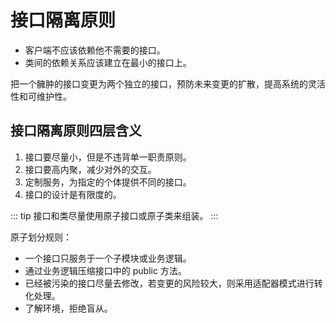 # 接口隔离原则

- 客户端不应该依赖他不需要的接口。
- 类间的依赖关系应该建立在最小的接口上。

把一个臃肿的接口变更为两个独立的接口，预防未来变更的扩散，提高系统的灵活性和可维护性。

## 接口隔离原则四层含义

1. 接口要尽量小，但是不违背单一职责原则。
2. 接口要高内聚，减少对外的交互。
3. 定制服务，为指定的个体提供不同的接口。
4. 接口的设计是有限度的。

::: tip
接口和类尽量使用原子接口或原子类来组装。
:::

原子划分规则：

- 一个接口只服务于一个子模块或业务逻辑。
- 通过业务逻辑压缩接口中的 public 方法。
- 已经被污染的接口尽量去修改，若变更的风险较大，则采用适配器模式进行转化处理。
- 了解环境，拒绝盲从。
